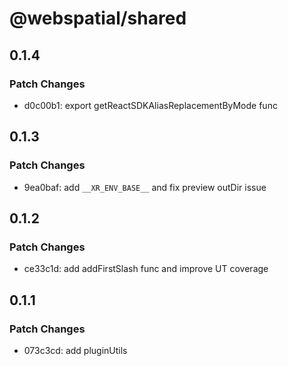 # @webspatial/shared

## 0.1.4

### Patch Changes

- d0c00b1: export getReactSDKAliasReplacementByMode func

## 0.1.3

### Patch Changes

- 9ea0baf: add `__XR_ENV_BASE__` and fix preview outDir issue

## 0.1.2

### Patch Changes

- ce33c1d: add addFirstSlash func and improve UT coverage

## 0.1.1

### Patch Changes

- 073c3cd: add pluginUtils
